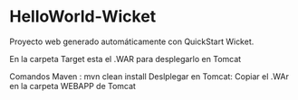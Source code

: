 # HelloWorld-Wicket

Proyecto web generado automáticamente con QuickStart Wicket.

En la carpeta Target esta el .WAR para desplegarlo en Tomcat

Comandos Maven : mvn clean install
Deslplegar en Tomcat: Copiar el .WAr en la carpeta WEBAPP de Tomcat
